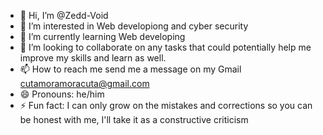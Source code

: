 - 👋 Hi, I’m @Zedd-Void
- 👀 I’m interested in Web developiong and cyber security
- 🌱 I’m currently learning Web developing
- 💞️ I’m looking to collaborate on any tasks that could potentially help me improve my skills and learn as well.
- 📫 How to reach me send me a message on my Gmail cutamoramoracuta@gmail.com
- 😄 Pronouns: he/him
- ⚡ Fun fact: I can only grow on the mistakes and corrections so you can be honest with me, I'll take it as a constructive criticism

<!---
Zedd-Void/Zedd-Void is a ✨ special ✨ repository because its `README.md` (this file) appears on your GitHub profile.
You can click the Preview link to take a look at your changes.
--->
